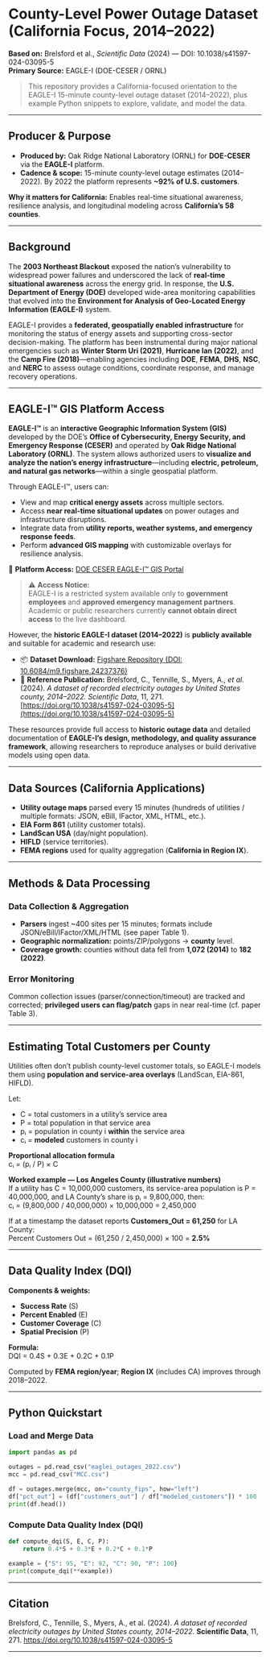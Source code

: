 # County-Level Power Outage Dataset (California Focus, 2014–2022)

**Based on:** Brelsford et al., *Scientific Data* (2024) — DOI: 10.1038/s41597-024-03095-5  
**Primary Source:** EAGLE-I (DOE-CESER / ORNL)

> This repository provides a California-focused orientation to the EAGLE-I 15-minute county-level outage dataset (2014–2022), plus example Python snippets to explore, validate, and model the data.

---

## Producer & Purpose

- **Produced by:** Oak Ridge National Laboratory (ORNL) for **DOE-CESER** via the **EAGLE-I** platform.  
- **Cadence & scope:** 15-minute county-level outage estimates (2014–2022). By 2022 the platform represents **~92% of U.S. customers**.

**Why it matters for California:** Enables real-time situational awareness, resilience analysis, and longitudinal modeling across **California’s 58 counties**.

---

## Background

The **2003 Northeast Blackout** exposed the nation’s vulnerability to widespread power failures and underscored the lack of **real-time situational awareness** across the energy grid. In response, the **U.S. Department of Energy (DOE)** developed wide-area monitoring capabilities that evolved into the **Environment for Analysis of Geo-Located Energy Information (EAGLE-I)** system.

EAGLE-I provides a **federated, geospatially enabled infrastructure** for monitoring the status of energy assets and supporting cross-sector decision-making. The platform has been instrumental during major national emergencies such as **Winter Storm Uri (2021)**, **Hurricane Ian (2022)**, and the **Camp Fire (2018)**—enabling agencies including **DOE**, **FEMA**, **DHS**, **NSC**, and **NERC** to assess outage conditions, coordinate response, and manage recovery operations.

---

## EAGLE-I™ GIS Platform Access

**EAGLE-I™** is an **interactive Geographic Information System (GIS)** developed by the DOE’s **Office of Cybersecurity, Energy Security, and Emergency Response (CESER)** and operated by **Oak Ridge National Laboratory (ORNL)**. The system allows authorized users to **visualize and analyze the nation’s energy infrastructure**—including **electric, petroleum, and natural gas networks**—within a single geospatial platform.

Through EAGLE-I™, users can:

- View and map **critical energy assets** across multiple sectors.  
- Access **near real-time situational updates** on power outages and infrastructure disruptions.  
- Integrate data from **utility reports, weather systems, and emergency response feeds**.  
- Perform **advanced GIS mapping** with customizable overlays for resilience analysis.

🔗 **Platform Access:** [DOE CESER EAGLE-I™ GIS Portal](https://eagle-i.doe.gov/)

> ⚠️ **Access Notice:**  
> EAGLE-I is a restricted system available only to **government employees** and **approved emergency management partners**.  
> Academic or public researchers currently **cannot obtain direct access** to the live dashboard.

However, the **historic EAGLE-I dataset (2014–2022)** is **publicly available** and suitable for academic and research use:

- 📦 **Dataset Download:** [Figshare Repository (DOI: 10.6084/m9.figshare.24237376)](https://doi.org/10.6084/m9.figshare.24237376)  
- 📘 **Reference Publication:** Brelsford, C., Tennille, S., Myers, A., *et al.* (2024). *A dataset of recorded electricity outages by United States county, 2014–2022.* *Scientific Data*, 11, 271. [https://doi.org/10.1038/s41597-024-03095-5](https://doi.org/10.1038/s41597-024-03095-5)

These resources provide full access to **historic outage data** and detailed documentation of **EAGLE-I’s design, methodology, and quality assurance framework**, allowing researchers to reproduce analyses or build derivative models using open data.

---

## Data Sources (California Applications)

- **Utility outage maps** parsed every 15 minutes (hundreds of utilities / multiple formats: JSON, eBill, IFactor, XML, HTML, etc.).  
- **EIA Form 861** (utility customer totals).  
- **LandScan USA** (day/night population).  
- **HIFLD** (service territories).  
- **FEMA regions** used for quality aggregation (**California in Region IX**).

---

## Methods & Data Processing

### Data Collection & Aggregation
- **Parsers** ingest ~400 sites per 15 minutes; formats include JSON/eBill/IFactor/XML/HTML (see paper Table 1).
- **Geographic normalization:** points/ZIP/polygons → **county** level.
- **Coverage growth:** counties without data fell from **1,072 (2014)** to **182 (2022)**.

### Error Monitoring
Common collection issues (parser/connection/timeout) are tracked and corrected; **privileged users can flag/patch** gaps in near real-time (cf. paper Table 3).

---

## Estimating Total Customers per County

Utilities often don’t publish county-level customer totals, so EAGLE-I models them using **population and service-area overlays** (LandScan, EIA-861, HIFLD).

Let:

- C = total customers in a utility’s service area  
- P = total population in that service area  
- pᵢ = population in county i **within** the service area  
- cᵢ = **modeled** customers in county i

**Proportional allocation formula**  
cᵢ = (pᵢ / P) × C

**Worked example — Los Angeles County (illustrative numbers)**  
If a utility has C = 10,000,000 customers, its service-area population is P = 40,000,000, and LA County’s share is pᵢ = 9,800,000, then:  
cᵢ = (9,800,000 / 40,000,000) × 10,000,000 = 2,450,000

If at a timestamp the dataset reports **Customers_Out = 61,250** for LA County:  
Percent Customers Out = (61,250 / 2,450,000) × 100 = **2.5%**

---

## Data Quality Index (DQI)

**Components & weights:**

- **Success Rate** (S)  
- **Percent Enabled** (E)  
- **Customer Coverage** (C)  
- **Spatial Precision** (P)

**Formula:**  
DQI = 0.4S + 0.3E + 0.2C + 0.1P

Computed by **FEMA region/year**; **Region IX** (includes CA) improves through 2018–2022.

---

## Python Quickstart

### Load and Merge Data

```python
import pandas as pd

outages = pd.read_csv("eaglei_outages_2022.csv")
mcc = pd.read_csv("MCC.csv")

df = outages.merge(mcc, on="county_fips", how="left")
df["pct_out"] = (df["customers_out"] / df["modeled_customers"]) * 100
print(df.head())
```

### Compute Data Quality Index (DQI)

```python
def compute_dqi(S, E, C, P):
    return 0.4*S + 0.3*E + 0.2*C + 0.1*P

example = {"S": 95, "E": 92, "C": 90, "P": 100}
print(compute_dqi(**example))
```

---

## Citation

Brelsford, C., Tennille, S., Myers, A., et al. (2024). *A dataset of recorded electricity outages by United States county, 2014–2022.* **Scientific Data**, 11, 271. https://doi.org/10.1038/s41597-024-03095-5

---
